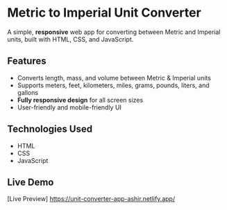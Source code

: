 # Metric to Imperial Unit Converter  

A simple, **responsive** web app for converting between Metric and Imperial units, built with HTML, CSS, and JavaScript.  

## Features  
- Converts length, mass, and volume between Metric & Imperial units  
- Supports meters, feet, kilometers, miles, grams, pounds, liters, and gallons  
- **Fully responsive design** for all screen sizes  
- User-friendly and mobile-friendly UI

## Technologies Used  
- HTML  
- CSS  
- JavaScript 

## Live Demo  
[Live Preview] https://unit-converter-app-ashir.netlify.app/ 
